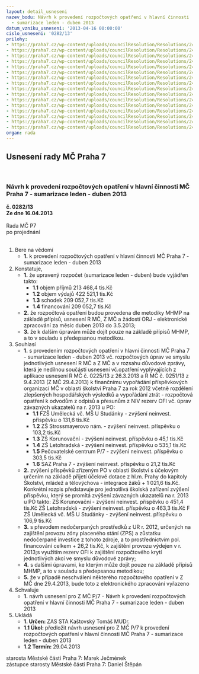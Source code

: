 ```yaml
---
layout: detail_usneseni
nazev_bodu: Návrh k provedení rozpočtových opatření v hlavní činnosti  MČ Praha 7
  - sumarizace leden - duben 2013
datum_vzniku_usneseni: '2013-04-16 00:00:00'
cislo_usneseni: '0282/13'
prilohy:
- https://praha7.cz/wp-content/uploads/councilResolution/Resolutions/24099/21-13-p1_duvodovka.doc
- https://praha7.cz/wp-content/uploads/councilResolution/Resolutions/24099/21-13-p2.doc
- https://praha7.cz/wp-content/uploads/councilResolution/Resolutions/24099/21-13-p3_0193.doc
- https://praha7.cz/wp-content/uploads/councilResolution/Resolutions/24099/21-13-p4_0192.doc
- https://praha7.cz/wp-content/uploads/councilResolution/Resolutions/24099/21-13-p4_0220.doc
- https://praha7.cz/wp-content/uploads/councilResolution/Resolutions/24099/21-13-p6_-_0225.doc
- https://praha7.cz/wp-content/uploads/councilResolution/Resolutions/24099/21-13-p7_0251.doc
- https://praha7.cz/wp-content/uploads/councilResolution/Resolutions/24099/21-13-p8_0231.doc
- https://praha7.cz/wp-content/uploads/councilResolution/Resolutions/24099/21-13-p9_0232.doc
- https://praha7.cz/wp-content/uploads/councilResolution/Resolutions/24099/21-13-p10_0230.doc
- https://praha7.cz/wp-content/uploads/councilResolution/Resolutions/24099/21-13-p11_0263.doc
- https://praha7.cz/wp-content/uploads/councilResolution/Resolutions/24099/21-13-p12_252.doc
- https://praha7.cz/wp-content/uploads/councilResolution/Resolutions/24099/21-13-is_oma0001.pdf
- https://praha7.cz/wp-content/uploads/councilResolution/Resolutions/24099/21-13-is_kt0001.pdf
- https://praha7.cz/wp-content/uploads/councilResolution/Resolutions/24099/21-13-zmc1.doc
- https://praha7.cz/wp-content/uploads/councilResolution/Resolutions/24099/21-13-fv_25-30001.pdf
organ: rada
---
```

<div id="ucUsn_pList" class="usn">
	<span><h2>Usnesení rady MČ Praha 7 </h2>
<br></span><div class="standBody">
<span><h3>Návrh k provedení rozpočtových opatření v hlavní činnosti  MČ Praha 7 - sumarizace leden - duben 2013</h3></span><div class="center">
		<strong>č. 0282/13</strong><br>
	</div>
<div class="center">
		<strong>Ze dne 16.04.2013</strong><br><br>
	</div>Rada MČ P7<br> po projednání<br><br><ol>
<li>Bere na vědomí<ul><li>
<strong>1.</strong> k provedení rozpočtových opatření v hlavní činnosti  MČ Praha 7 - sumarizace leden - duben 2013</li></ul>
</li>
<li>Konstatuje,<ul>
<li>
<strong>1.</strong> že upravený rozpočet (sumarizace leden - duben) bude vyjádřen takto:<ul>
<li>
<strong>1.1</strong> objem příjmů                 213 468,4 tis.Kč</li>
<li>
<strong>1.2</strong> objem výdajů                 422 521,1 tis.Kč</li>
<li>
<strong>1.3</strong> schodek                          209 052,7 tis.Kč</li>
<li>
<strong>1.4</strong> financování                    209 052,7 tis.Kč</li>
</ul>
</li>
<li>
<strong>2.</strong> že rozpočtová opatření budou provedena dle metodiky MHMP na základě přípisů, usnesení R MČ, Z MČ a žádostí ORJ - elektronické zpracování za měsíc duben 2013 do 3.5.2013;</li>
<li>
<strong>3.</strong> že k dalším úpravám může dojít pouze na základě přípisů MHMP, a to v souladu s předepsanou metodikou.</li>
</ul>
</li>
<li>Souhlasí<ul>
<li>
<strong>1.</strong> s  provedením rozpočtových opatření v hlavní činnosti MČ Praha 7 - sumarizace leden - duben 2013 vč. rozpočtových úprav ve smyslu jednotlivých usnesení  R MČ a Z MČ a v rozsahu důvodové zprávy, která je nedílnou součástí usnesení vč.opatření vyplývajících z aplikace usnesení R MČ č. 0225/13 z 26.3.2013 a R MČ č. 0251/13 z 9.4.2013 (Z MČ 29.4.2013) k finančnímu vypořádání příspěvkových organizací MČ v oblasti školství  Praha 7 za rok 2012 včetně rozdělení zlepšených hospodářských výsledků a vypořádání ztrát - rozpočtová opatření k odvodům z odpisů a přesunům z NIV rezerv OFI vč. úprav závazných ukazatelů na r. 2013  u PO:<ul>
<li>
<strong>1.1</strong> FZŠ Umělecká vč. MŠ U Studánky - zvýšení neinvest. příspěvku o 131,6 tis.Kč</li>
<li>
<strong>1.2</strong> ZŠ Strossmayerovo nám. - zvýšení neinvest. příspěvku  o      103,2 tis.Kč</li>
<li>
<strong>1.3</strong> ZŠ Korunovační - zvýšení neinvest. příspěvku  o                      45,1 tis.Kč </li>
<li>
<strong>1.4</strong> ZŠ Letohradská  - zvýšení neinvest. příspěvku o                     535,1 tis.Kč</li>
<li>
<strong>1.5</strong> Pečovatelské centrum P/7  - zvýšení neinvest. příspěvku o      303,5 tis.Kč</li>
<li>
<strong>1.6</strong> SAZ Praha 7 - zvýšení neinvest. příspěvku o                              21,2 tis.Kč</li>
</ul>
</li>
<li>
<strong>2.</strong> zvýšení příspěvků zřízeným PO v oblasti školství s účelovým určením na základě  přijetí účelové dotace z hl.m. Prahy do kapitoly  Školství, mládež a tělovýchova - integrace žáků + 1 021,6 tis.Kč. Konkrétní rozpis představuje pro jednotlivá školská zařízení zvýšení příspěvku, který se promítá zvýšení závazných ukazatelů na r. 2013 u PO  takto: ZŠ Korunovační  - zvýšení neinvest. příspěvku o                               451,4 tis.Kč ZŠ Letohradská   - zvýšení neinvest. příspěvku o                               463,3 tis.Kč F ZŠ Umělecká vč. MŠ U Studánky - zvýšení neinvest. příspěvku o 106,9 tis.Kč</li>
<li>
<strong>3.</strong> s převodem nedočerpaných prostředků z UR r. 2012, určených na zajištění provozu zóny placeného stání (ZPS) a zůstatku nedočerpané investice z tohoto zdroje, a to prostřednictvím pol. financování celkem + 26,2 tis.Kč,  k zajištění provozu výdejen v r. 2013;s využitím rezerv OFI k zajištění rozpočtového krytí jednotlivých akcí ve smyslu důvodové zprávy;</li>
<li>
<strong>4.</strong> s  dalšími úpravami, ke kterým může dojít pouze na základě přípisů MHMP, a to v souladu s předepsanou metodikou;</li>
<li>
<strong>5.</strong> že v případě neschválení některého rozpočtového opatření v Z MČ dne 29.4.2013, bude toto z  elektronického zpracování vyřazeno </li>
</ul>
</li>
<li>Schvaluje<ul><li>
<strong>1.</strong> návrh usnesení pro Z MČ P/7 - Návrh k provedení rozpočtových opatření v hlavní činnosti  MČ Praha 7 - sumarizace leden - duben 2013          </li></ul>
</li>
<li>Ukládá<ul>
<li>
<strong>1. Určen: </strong>ZAS STA Kaštovský Tomáš MUDr.</li>
<li>
<strong>1.1 Úkol: </strong>předložit návrh usnesení pro Z MČ P/7 k provedení rozpočtových opatření v hlavní činnosti  MČ Praha 7 - sumarizace leden - duben 2013</li>
<li>
<strong>1.2 Termín: </strong>29.04.2013</li>
</ul>
</li>
</ol>starosta Městské části Praha 7: Marek Ječmének<br>zástupce starosty Městské části Praha 7: Daniel Štěpán 
</div>
</div>